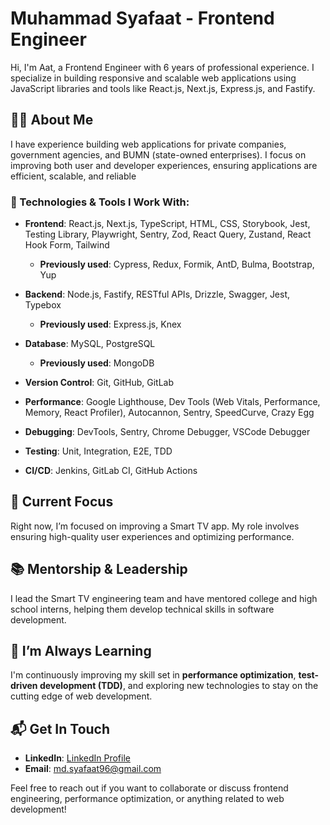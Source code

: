 # Muhammad Syafaat - Frontend Engineer

Hi, I'm Aat, a Frontend Engineer with 6 years of professional experience. I specialize in building responsive and scalable web applications using JavaScript libraries and tools like React.js, Next.js, Express.js, and Fastify.


## 👨‍💻 About Me
I have experience building web applications for private companies, government agencies, and BUMN (state-owned enterprises). I focus on improving both user and developer experiences, ensuring applications are efficient, scalable, and reliable

### 🔧 Technologies & Tools I Work With:
- **Frontend**: React.js, Next.js, TypeScript, HTML, CSS, Storybook, Jest, Testing Library, Playwright, Sentry, Zod, React Query, Zustand, React Hook Form, Tailwind
  - **Previously used**: Cypress, Redux, Formik, AntD, Bulma, Bootstrap, Yup

- **Backend**: Node.js, Fastify, RESTful APIs, Drizzle, Swagger, Jest, Typebox
  - **Previously used**: Express.js, Knex

- **Database**: MySQL, PostgreSQL
  - **Previously used**: MongoDB

- **Version Control**: Git, GitHub, GitLab  

- **Performance**: Google Lighthouse, Dev Tools (Web Vitals, Performance, Memory, React Profiler), Autocannon, Sentry, SpeedCurve, Crazy Egg

- **Debugging**: DevTools, Sentry, Chrome Debugger, VSCode Debugger

- **Testing**: Unit, Integration, E2E, TDD  

- **CI/CD**: Jenkins, GitLab CI, GitHub Actions  


## 💼 Current Focus
Right now, I’m focused on improving a Smart TV app. My role involves ensuring high-quality user experiences and optimizing performance.

## 📚 Mentorship & Leadership
I lead the Smart TV engineering team and have mentored college and high school interns, helping them develop technical skills in software development.

## 🌱 I’m Always Learning
I'm continuously improving my skill set in **performance optimization**, **test-driven development (TDD)**, and exploring new technologies to stay on the cutting edge of web development.

## 📬 Get In Touch
- **LinkedIn**: [LinkedIn Profile](https://www.linkedin.com/in/muhammad-syafaat/)
- **Email**: [md.syafaat96@gmail.com](mailto:md.syafaat96@gmail.com)

Feel free to reach out if you want to collaborate or discuss frontend engineering, performance optimization, or anything related to web development!
